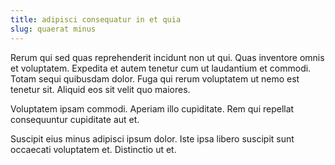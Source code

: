 ```yaml
---
title: adipisci consequatur in et quia
slug: quaerat minus
---
```


Rerum qui sed quas reprehenderit incidunt non ut qui. Quas inventore omnis et voluptatem. Expedita et autem tenetur cum ut laudantium et commodi. Totam sequi quibusdam dolor. Fuga qui rerum voluptatem ut nemo est tenetur sit. Aliquid eos sit velit quo maiores.

Voluptatem ipsam commodi. Aperiam illo cupiditate. Rem qui repellat consequuntur cupiditate aut et.

Suscipit eius minus adipisci ipsum dolor. Iste ipsa libero suscipit sunt occaecati voluptatem et. Distinctio ut et.
